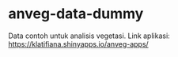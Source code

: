 # anveg-data-dummy
Data contoh untuk analisis vegetasi.
Link aplikasi: https://klatifiana.shinyapps.io/anveg-apps/
